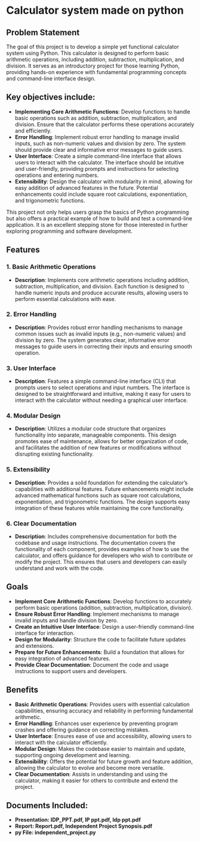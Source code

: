 # Calculator system made on python

## Problem Statement
The goal of this project is to develop a simple yet functional calculator system using Python. This calculator is designed to perform basic arithmetic operations, including addition, subtraction, multiplication, and division. It serves as an introductory project for those learning Python, providing hands-on experience with fundamental programming concepts and command-line interface design.

## Key objectives include:
- **Implementing Core Arithmetic Functions**: Develop functions to handle basic operations such as addition, subtraction, multiplication, and division. Ensure that the calculator performs these operations accurately and efficiently.
- **Error Handling**: Implement robust error handling to manage invalid inputs, such as non-numeric values and division by zero. The system should provide clear and informative error messages to guide users.
- **User Interface**: Create a simple command-line interface that allows users to interact with the calculator. The interface should be intuitive and user-friendly, providing prompts and instructions for selecting operations and entering numbers.
- **Extensibility**: Design the calculator with modularity in mind, allowing for easy addition of advanced features in the future. Potential enhancements could include square root calculations, exponentiation, and trigonometric functions.

This project not only helps users grasp the basics of Python programming but also offers a practical example of how to build and test a command-line application. It is an excellent stepping stone for those interested in further exploring programming and software development.

## Features
### 1. Basic Arithmetic Operations
   - **Description**: Implements core arithmetic operations including addition, subtraction, multiplication, and division. Each function is designed to handle numeric inputs and produce accurate results, allowing users to perform essential calculations with ease.
### 2. Error Handling
   - **Description**: Provides robust error handling mechanisms to manage common issues such as invalid inputs (e.g., non-numeric values) and division by zero. The system generates clear, informative error messages to guide users in correcting their inputs and ensuring smooth operation.
### 3. User Interface
   - **Description**: Features a simple command-line interface (CLI) that prompts users to select operations and input numbers. The interface is designed to be straightforward and intuitive, making it easy for users to interact with the calculator without needing a graphical user interface.
### 4. Modular Design
   - **Description**: Utilizes a modular code structure that organizes functionality into separate, manageable components. This design promotes ease of maintenance, allows for better organization of code, and facilitates the addition of new features or modifications without disrupting existing functionality.
### 5. Extensibility
   - **Description**: Provides a solid foundation for extending the calculator’s capabilities with additional features. Future enhancements might include advanced mathematical functions such as square root calculations, exponentiation, and trigonometric functions. The design supports easy integration of these features while maintaining the core functionality.
### 6. Clear Documentation
   - **Description**: Includes comprehensive documentation for both the codebase and usage instructions. The documentation covers the functionality of each component, provides examples of how to use the calculator, and offers guidance for developers who wish to contribute or modify the project. This ensures that users and developers can easily understand and work with the code.


## Goals
- **Implement Core Arithmetic Functions**: Develop functions to accurately perform basic operations (addition, subtraction, multiplication, division).
- **Ensure Robust Error Handling**: Implement mechanisms to manage invalid inputs and handle division by zero.
- **Create an Intuitive User Interface**: Design a user-friendly command-line interface for interaction.
- **Design for Modularity**: Structure the code to facilitate future updates and extensions.
- **Prepare for Future Enhancements**: Build a foundation that allows for easy integration of advanced features.
- **Provide Clear Documentation**: Document the code and usage instructions to support users and developers.

## Benefits
- **Basic Arithmetic Operations**: Provides users with essential calculation capabilities, ensuring accuracy and reliability in performing fundamental arithmetic.
- **Error Handling**: Enhances user experience by preventing program crashes and offering guidance on correcting mistakes.
- **User Interface**: Ensures ease of use and accessibility, allowing users to interact with the calculator efficiently.
- **Modular Design**: Makes the codebase easier to maintain and update, supporting ongoing development and learning.
- **Extensibility**: Offers the potential for future growth and feature addition, allowing the calculator to evolve and become more versatile.
- **Clear Documentation**: Assists in understanding and using the calculator, making it easier for others to contribute and extend the project.

## Documents Included:
- **Presentation: IDP_PPT.pdf, IP ppt.pdf, Idp ppt.pdf**
- **Report: Report.pdf, Independent Project Synopsis.pdf**
- **py File: independent_project.py**
